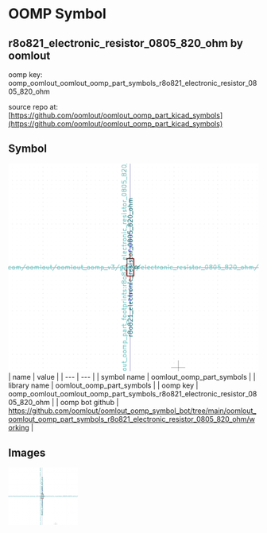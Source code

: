 # OOMP Symbol  
## r8o821_electronic_resistor_0805_820_ohm  by oomlout  
  
oomp key: oomp_oomlout_oomlout_oomp_part_symbols_r8o821_electronic_resistor_0805_820_ohm  
  
source repo at: [https://github.com/oomlout/oomlout_oomp_part_kicad_symbols](https://github.com/oomlout/oomlout_oomp_part_kicad_symbols)  
## Symbol  
  
[![working.png](working_600.png)](working.png)  
| name | value | 
| --- | --- | 
| symbol name | oomlout_oomp_part_symbols | 
| library name | oomlout_oomp_part_symbols | 
| oomp key | oomp_oomlout_oomlout_oomp_part_symbols_r8o821_electronic_resistor_0805_820_ohm | 
| oomp bot github | https://github.com/oomlout/oomlout_oomp_symbol_bot/tree/main/oomlout_oomlout_oomp_part_symbols_r8o821_electronic_resistor_0805_820_ohm/working | 
## Images  
  
[![working.png](working_140.png)](working.png)  
